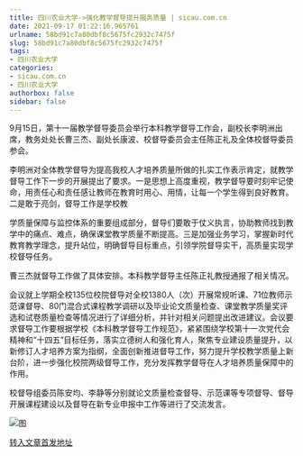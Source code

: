 ```yaml
---
title: 四川农业大学->强化教学督导提升服务质量 | sicau.com.cn
date: 2021-09-17 01:22:16.965761
urlname: 58bd91c7a80dbf8c5675fc2932c7475f
slug: 58bd91c7a80dbf8c5675fc2932c7475f
tags: 
- 四川农业大学
categories:
- sicau.com.cn
- 四川农业大学
authorbox: false
sidebar: false
---
```

9月15日，第十一届教学督导委员会举行本科教学督导工作会，副校长李明洲出席，教务处处长曹三杰、副处长康波、校督导委员会主任陈正礼及全体校督导委员参会。

李明洲对全体教学督导为提高我校人才培养质量所做的扎实工作表示肯定，就教学督导工作下一步的开展提出了要求。一是思想上高度重视，教学督导要时刻牢记使命，用责任心和责任感让教师在教育时用心、用情，让每一个学生得到良好教育。二是敢于亮剑，督导工作是学校教
<!--more-->
学质量保障与监控体系的重要组成部分，督导们要敢于仗义执言，协助教师找到教学中的痛点、难点，确保课堂教学质量不断提高。三是加强业务学习，掌握新时代教育教学理念，提升站位，明确督导目标重点，引领学院督导实干，高质量实现学校督导任务。

曹三杰就督导工作做了具体安排。本科教学督导主任陈正礼教授通报了相关情况。

会议就上学期全校135位校院督导对全校1380人（次）开展常规听课、71位教师示范课督导、80门混合式课程教学调研以及毕业论文质量检查、课堂教学质量奖评选和试卷质量检查等情况进行了详细分析，并针对相关问题提出改进建议。会议要求督导工作要根据学校《本科教学督导工作规范》，紧紧围绕学校第十一次党代会精神和“十四五”目标任务，落实立德树人和强化育人，聚焦专业建设质量提升，以新修订人才培养方案为指纲，全面创新推进督导工作，努力提升学校教学质量上新台阶，进一步强化校院两级督导工作，充分发挥教学督导在人才培养质量保障中的作用。

校督导组委员陈安均、李静等分别就论文质量检查督导、示范课等专项督导、督导开展课程建设以及督导在新专业申报中工作等进行了交流发言。

![图](https://news.sicau.edu.cn/__local/4/79/8D/EFB61C7C2DF9C29194581B2D644_22650D7F_AFCDB.png)

[转入文章首发地址](https://news.sicau.edu.cn/info/1078/64429.htm)